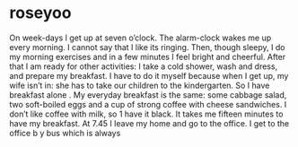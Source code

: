 # roseyoo
On week-days I get up at seven o’clock. The alarm-clock wakes me up every morning. I cannot say that I like its ringing. Then, though sleepy, I do my morning exercises and in a few minutes I feel bright and cheerful.
After that I am ready for other activities: I take a 
cold shower, wash and dress, and prepare my breakfast. I have to do it myself because when I get up, my wife isn’t in: she has to take our children to the kindergarten. So
I have breakfast alone
. My everyday breakfast is the same: some cabbage salad, two soft-boiled eggs
and a cup of strong coffee with cheese sandwiches. I don’t like coffee with milk, so 1 have it black. It takes me fifteen minutes to have my breakfast.
At 7.45 I leave my home and go to the office. I get to the office b
y bus which is always
